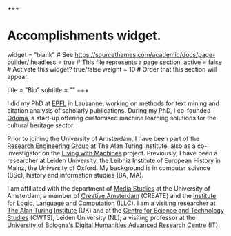 +++
# Accomplishments widget.
widget = "blank"  # See https://sourcethemes.com/academic/docs/page-builder/
headless = true  # This file represents a page section.
active = false  # Activate this widget? true/false
weight = 10  # Order that this section will appear.

title = "Bio"
subtitle = ""
+++

I did my PhD at [EPFL](https://www.epfl.ch/en) in Lausanne, working on methods for text mining and citation analysis of scholarly publications. During my PhD, I co-founded [Odoma](https://www.odoma.ch), a start-up offering customised machine learning solutions for the cultural heritage sector. 

Prior to joining the University of Amsterdam, I have been part of the [Research Engineering Group](https://www.turing.ac.uk/research/research-engineering) at The Alan Turing Institute, also as a co-investigator on the [Living with Machines](http://livingwithmachines.ac.uk) project. Previously, I have been a researcher at Leiden University, the Leibniz Institute of European History in Mainz, the University of Oxford. My background is in computer science (BSc), history and information studies (BA, MA).

I am affiliated with the department of [Media Studies](https://www.uva.nl/en/discipline/media-studies/media-studies.html) at the University of Amsterdam, a member of [Creative Amsterdam](https://www.create.humanities.uva.nl) (CREATE) and the [Institute for Logic, Language and Computation](https://www.illc.uva.nl) (ILLC). I am a visiting researcher at [The Alan Turing Institute](https://www.turing.ac.uk) (UK) and at the [Centre for Science and Technology Studies](https://www.cwts.nl) (CWTS), Leiden University (NL); a visiting professor at the [University of Bologna's Digital Humanities Advanced Research Centre](https://centri.unibo.it/dharc/en) (IT).